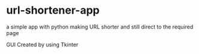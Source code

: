 # url-shortener-app
a simple app with python making URL shorter and still direct to the required page

GUI Created by using Tkinter

